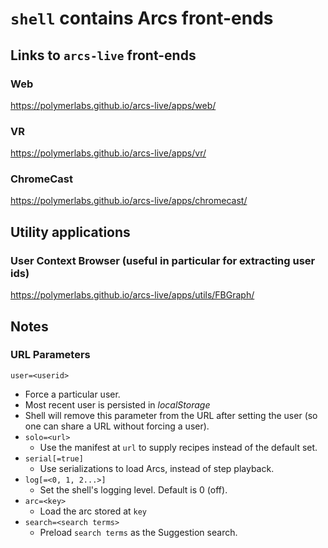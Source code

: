 # `shell` contains Arcs front-ends

## Links to `arcs-live` front-ends

### Web

https://polymerlabs.github.io/arcs-live/apps/web/

### VR

https://polymerlabs.github.io/arcs-live/apps/vr/

### ChromeCast

https://polymerlabs.github.io/arcs-live/apps/chromecast/

## Utility applications

### User Context Browser (useful in particular for extracting user ids)

https://polymerlabs.github.io/arcs-live/apps/utils/FBGraph/

## Notes

### URL Parameters

`user=<userid>`
  * Force a particular user.
  * Most recent user is persisted in _localStorage_
  * Shell will remove this parameter from the URL after setting the user
    (so one can share a URL without forcing a user).
* `solo=<url>`
  * Use the manifest at `url` to supply recipes instead of the default set.
* `serial[=true]`
  * Use serializations to load Arcs, instead of step playback.
* `log[=<0, 1, 2...>]`
  * Set the shell's logging level. Default is 0 (off).
* `arc=<key>`
  * Load the arc stored at `key`
* `search=<search terms>`
  * Preload `search terms` as the Suggestion search.

